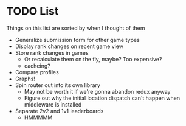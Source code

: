 # TODO List

Things on this list are sorted by when I thought of them

- Generalize submission form for other game types
- Display rank changes on recent game view
- Store rank changes in games
    - Or recalculate them on the fly, maybe? Too expensive?
    - cacheing?
- Compare profiles
- Graphs!
- Spin router out into its own library
    - May not be worth it if we're gonna abandon redux anyway
    - Figure out why the initial location dispatch can't happen when middleware is installed
- Separate 2v2 and 1v1 leaderboards
	- HMMMMM
